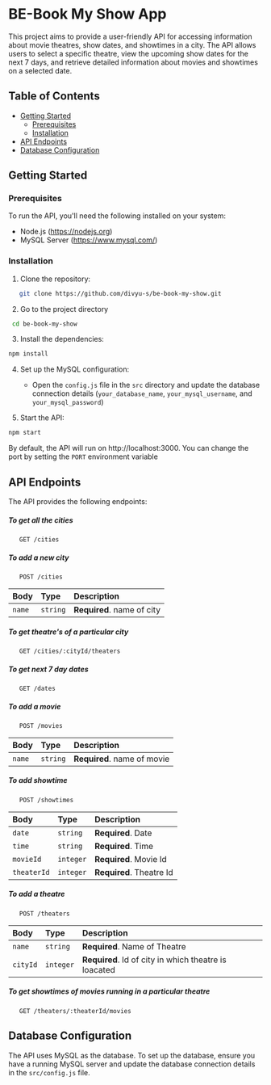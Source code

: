 # BE-Book My Show App

This project aims to provide a user-friendly API for accessing information about movie theatres, show dates, and showtimes in a city. The API allows users to select a specific theatre, view the upcoming show dates for the next 7 days, and retrieve detailed information about movies and showtimes on a selected date.

## Table of Contents

- [Getting Started](#getting-started)
  - [Prerequisites](#prerequisites)
  - [Installation](#installation)
- [API Endpoints](#api-endpoints)
- [Database Configuration](#database-configuration)

## Getting Started

### Prerequisites

To run the API, you'll need the following installed on your system:

- Node.js (https://nodejs.org)
- MySQL Server (https://www.mysql.com/)

### Installation

1. Clone the repository:

```bash
   git clone https://github.com/divyu-s/be-book-my-show.git
```

2. Go to the project directory

```bash
 cd be-book-my-show
```

3. Install the dependencies:

```bash
npm install
```

4. Set up the MySQL configuration:

   - Open the `config.js` file in the `src` directory and update the database connection details (`your_database_name`, `your_mysql_username`, and `your_mysql_password`)

5. Start the API:

```bash
npm start
```

By default, the API will run on http://localhost:3000. You can change the port by setting the `PORT` environment variable

## API Endpoints

The API provides the following endpoints:

##### To get all the cities

```http
   GET /cities
```

##### To add a new city

```http
   POST /cities
```

| Body   | Type     | Description                |
| :----- | :------- | :------------------------- |
| `name` | `string` | **Required**. name of city |

##### To get theatre's of a particular city

```http
   GET /cities/:cityId/theaters
```

##### To get next 7 day dates

```http
   GET /dates
```

##### To add a movie

```http
   POST /movies
```

| Body   | Type     | Description                 |
| :----- | :------- | :-------------------------- |
| `name` | `string` | **Required**. name of movie |

##### To add showtime

```http
   POST /showtimes
```

| Body        | Type      | Description              |
| :---------- | :-------- | :----------------------- |
| `date`      | `string`  | **Required**. Date       |
| `time`      | `string`  | **Required**. Time       |
| `movieId`   | `integer` | **Required**. Movie Id   |
| `theaterId` | `integer` | **Required**. Theatre Id |

##### To add a theatre

```http
   POST /theaters
```

| Body     | Type      | Description                                           |
| :------- | :-------- | :---------------------------------------------------- |
| `name`   | `string`  | **Required**. Name of Theatre                         |
| `cityId` | `integer` | **Required**. Id of city in which theatre is loacated |

##### To get showtimes of movies running in a particular theatre

```http
   GET /theaters/:theaterId/movies
```

## Database Configuration

The API uses MySQL as the database. To set up the database, ensure you have a running MySQL server and update the database connection details in the `src/config.js` file.
